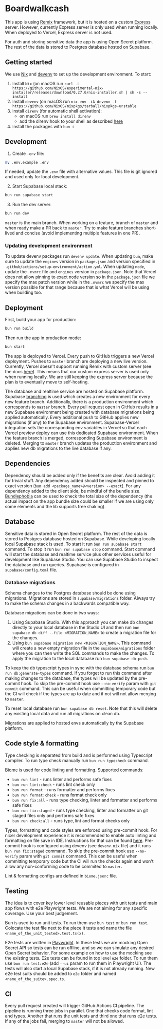 # Boardwalkcash

This app is using [Remix](https://remix.run/docs) framework, but it is hosted on a custom [Express](https://expressjs.com/) server. However, currently Express
server is only used when running locally. When deployed to Vercel, Express server is not used.

For auth and storing sensitive data the app is using Open Secret platform. The rest of the data is stored to Postgres
database hosted on Supabase. 

## Getting started

We use [Nix](https://nixos.org/) and [devenv](https://devenv.sh/) to set up the development environment. To start:
1. Install `Nix` (on macOS run `curl -L https://github.com/NixOS/experimental-nix-installer/releases/download/0.27.0/nix-installer.sh | sh -s -- install`
2. Install `devenv` (on macOS run `nix-env -iA devenv -f https://github.com/NixOS/nixpkgs/tarball/nixpkgs-unstable`
3. Install `direnv` (for automatic shell activation):
    * on macOS run `brew install direnv`
    * add the direnv hook to your shell as described [here](https://direnv.net/docs/hook.html)
4. Install the packages with `bun i`

## Development

1. Create `.env` file:

```sh
mv .env.example .env
```

If needed, update the `.env` file with alternative values. This file is git ignored and used only for local development.

2. Start Supabase local stack:

```sh
bun run supabase start
```

3. Run the dev server:

```sh
bun run dev
```

`master` is the main branch. When working on a feature, branch of `master` and when ready make a PR back to `master`.
Try to make feature branches short-lived and concise (avoid implementing multiple features in one PR).

### Updating development environment

To update devenv packages run `devenv update`. When updating `bun`, make sure to update the `engines` version in 
`package.json` and version specified in `.github/actions/setup-environment/action.yml`. When updating `node`, update the
`.nvmrc` file and `engines` version in `package.json`. Note that Vercel does not allow pinning to exact node version so
in the `package.json` file we specify the max patch version while in the `.nvmrc` we specify the max version possible 
for that range because that is what Vercel will be using when building too. 

## Deployment

First, build your app for production:

```sh
bun run build
```

Then run the app in production mode:

```sh
bun start
```

The app is deployed to Vercel. Every push to GitHub triggers a new Vercel deployment. Pushes to `master` branch
are deploying a new live version. Currently, Vercel doesn't support running Remix with custom server (see the docs 
[here](https://vercel.com/docs/frameworks/remix#using-a-custom-server-file)). This means that our custom express server
is used only when running locally. We are still keeping the express server because the plan is to eventually move to
self-hosting.

The database and realtime service are hosted on Supabase platform. Supabase [branching](https://supabase.com/docs/guides/deployment/branching) is used which creates a new
environment for every new feature branch. Additionally, there is a production environment which corresponds to `master`
branch. Every pull request open in GitHub results in a new Supabase environment being created with database migrations
being applied automatically. Every additional push to GitHub applies new migrations (if any) to the Supabase 
environment. Supabase-Vercel integration sets the corresponding env variables in Vercel so that each Vercel preview 
deploy can use this dedicated Supabase environment. When the feature branch is merged, corresponding Supabase
environment is deleted. Merging to `master` branch updates the production environment and applies new db migrations to
the live database if any.

## Dependencies

Dependency should be added only if the benefits are clear. Avoid adding it for trivial stuff. Any dependency added 
should be inspected and pinned to exact version (`bun add <package_name>@<version> --exact`). For any dependency added
to the client side, be mindful of the bundle size. [Bundlephobia](https://bundlephobia.com/) can be used to check the
total size of the dependency (the actual impact on the app bundle size could be smaller if we are using only some 
elements and the lib supports tree shaking).

## Database

Sensitive data is stored in Open Secret platform. The rest of the data is stored to Postgres database hosted on Supabase.
While developing locally local Supabase stack is used. To start it run `bun run supabase start` command. To stop it run
`bun run supabase stop` command. Start command will start the database and realtime service plus other services useful
for development like Supabase Studio. You can use Supabase Studio to inspect the database and run queries. Supabase is
configured in `supabase/config.toml` file.

### Database migrations

Schema changes to the Postgres database should be done using migrations. Migrations are stored in `supabase/migrations`
folder. Always try to make the schema changes in a backwards compatible way.

Database migrations can be done in two ways:
1. Using Supabase Studio. With this approach you can make db changes directly to your local database in the Studio UI
   and then run `bun supabase db diff --file <MIGRATION_NAME>` to create a migration file for the changes.
2. Using `bun supabase migration new <MIGRATION_NAME>`. This command will create a new empty migration file in the 
   `supabase/migrations` folder where you can then write the SQL commands to make the changes. To apply the migration to
   the local database run `bun supabase db push`.

To keep the db typescript types in sync with the database schema run `bun run db:generate-types` command. If you forget
to run this command after making changes to the database, the types will be updated by the pre-commit hook. To skip the
pre-commit hook use `--no-verify` param with `git commit` command. This can be useful when committing temporary code but
the CI will check if the types are up to date and if not will not allow merging to `master`.

To reset local database run `bun supabase db reset`. Note that this will delete any existing local data and run all
migrations on clean db.

Migrations are applied to hosted envs automatically by the Supabase platform.

## Code style & formatting

Type checking is separated from build and is performed using Typescript compiler. To run type check manually run 
`bun run typecheck` command.

[Biome](https://biomejs.dev/) is used for code linting and formatting. Supported commands:
- `bun run lint` - runs linter and performs safe fixes
- `bun run lint:check` - runs lint check only
- `bun run format` - runs formatter and performs fixes
- `bun run format:check` - runs format check only
- `bun run fix:all` - runs type checking, linter and formatter and performs safe fixes
- `bun run fix:staged` - runs type checking, linter and formatter on git staged files only and performs safe fixes
- `bun run check:all` - runs type, lint and format checks only

Types, formatting and code styles are enforced using pre-commit hook. For nicer development experience it is recommended 
to enable auto linting and formatting on file save in IDE. Instructions for that can be found [here](https://biomejs.dev/guides/editors/first-party-extensions/).
Pre-commit hook is configured using devenv (see `devenv.nix` file) and it runs `bun run fix:staged` command. To skip the
pre-commit hook use `--no-verify` param with `git commit` command. This can be useful when committing temporary code but
the CI will run the checks again and won't allow any non-conforming code to be commited to `master`.

Lint & formatting configs are defined in `biome.jsonc` file.

## Testing

The idea is to cover key lower level reusable pieces with unit tests and main app flows with e2e Playwright tests. We 
are not aiming for any specific coverage. Use your best judgement. 

Bun is used to run unit tests. To run them use `bun test` or `bun run test`. Colocate the test file next to the piece it 
tests and name the file `<name_of_the_unit_tested>.test.ts(x)`.

E2e tests are written in [Playwright](https://playwright.dev/). In these tests we are mocking Open Secret API so tests
can be run offline, and so we can simulate any desired Open Secret behavior. For some example on how to use the mocking
see the existing tests. E2e tests can be found in top level `e2e` folder. To run them use `bun run test:e2e` (add `--ui`
param to run them in Playwright UI). The tests will also start a local Supabase stack, if it is not already running.
New e2e test suits should be added to `e2e` folder and named `<name_of_the_suite>.spec.ts`.

## CI

Every pull request created will trigger GitHub Actions CI pipeline. The pipeline is running three jobs in parallel. One
that checks code format, lint and types. Another that runs the unit tests and third one that runs e2e tests. If any of
the jobs fail, merging to `master` will not be allowed.